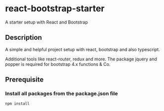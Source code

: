 # react-bootstrap-starter

A starter setup with React and Bootstrap

## Description

A simple and helpful project setup with react, bootstrap and also typescript.

Additional tools like react-router, redux and more.
The package jquery and popper is required for bootstrap 4.x functions & Co.

## Prerequisite

### Install all packages from the package.json file

```
npm install
```